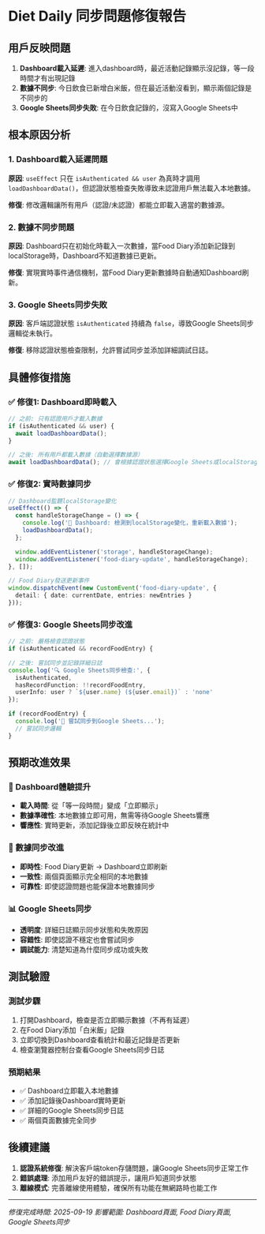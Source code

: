 # Diet Daily 同步問題修復報告

## 用戶反映問題

1. **Dashboard載入延遲**: 進入dashboard時，最近活動記錄顯示沒記錄，等一段時間才有出現記錄
2. **數據不同步**: 今日飲食已新增白米飯，但在最近活動沒看到，顯示兩個記錄是不同步的
3. **Google Sheets同步失敗**: 在今日飲食記錄的，沒寫入Google Sheets中

## 根本原因分析

### 1. Dashboard載入延遲問題
**原因**: `useEffect` 只在 `isAuthenticated && user` 為真時才調用 `loadDashboardData()`，但認證狀態檢查失敗導致未認證用戶無法載入本地數據。

**修復**: 修改邏輯讓所有用戶（認證/未認證）都能立即載入適當的數據源。

### 2. 數據不同步問題
**原因**: Dashboard只在初始化時載入一次數據，當Food Diary添加新記錄到localStorage時，Dashboard不知道數據已更新。

**修復**: 實現實時事件通信機制，當Food Diary更新數據時自動通知Dashboard刷新。

### 3. Google Sheets同步失敗
**原因**: 客戶端認證狀態 `isAuthenticated` 持續為 `false`，導致Google Sheets同步邏輯從未執行。

**修復**: 移除認證狀態檢查限制，允許嘗試同步並添加詳細調試日誌。

## 具體修復措施

### ✅ 修復1: Dashboard即時載入
```typescript
// 之前: 只有認證用戶才載入數據
if (isAuthenticated && user) {
  await loadDashboardData();
}

// 之後: 所有用戶都載入數據（自動選擇數據源）
await loadDashboardData(); // 會根據認證狀態選擇Google Sheets或localStorage
```

### ✅ 修復2: 實時數據同步
```typescript
// Dashboard監聽localStorage變化
useEffect(() => {
  const handleStorageChange = () => {
    console.log('📱 Dashboard: 檢測到localStorage變化，重新載入數據');
    loadDashboardData();
  };

  window.addEventListener('storage', handleStorageChange);
  window.addEventListener('food-diary-update', handleStorageChange);
}, []);

// Food Diary發送更新事件
window.dispatchEvent(new CustomEvent('food-diary-update', {
  detail: { date: currentDate, entries: newEntries }
}));
```

### ✅ 修復3: Google Sheets同步改進
```typescript
// 之前: 嚴格檢查認證狀態
if (isAuthenticated && recordFoodEntry) {

// 之後: 嘗試同步並記錄詳細日誌
console.log('🔍 Google Sheets同步檢查:', {
  isAuthenticated,
  hasRecordFunction: !!recordFoodEntry,
  userInfo: user ? `${user.name} (${user.email})` : 'none'
});

if (recordFoodEntry) {
  console.log('🔄 嘗試同步到Google Sheets...');
  // 嘗試同步邏輯
}
```

## 預期改進效果

### 🚀 Dashboard體驗提升
- **載入時間**: 從「等一段時間」變成「立即顯示」
- **數據準確性**: 本地數據立即可用，無需等待Google Sheets響應
- **響應性**: 實時更新，添加記錄後立即反映在統計中

### 🔄 數據同步改進
- **即時性**: Food Diary更新 → Dashboard立即刷新
- **一致性**: 兩個頁面顯示完全相同的本地數據
- **可靠性**: 即使認證問題也能保證本地數據同步

### 📊 Google Sheets同步
- **透明度**: 詳細日誌顯示同步狀態和失敗原因
- **容錯性**: 即使認證不穩定也會嘗試同步
- **調試能力**: 清楚知道為什麼同步成功或失敗

## 測試驗證

### 測試步驟
1. 打開Dashboard，檢查是否立即顯示數據（不再有延遲）
2. 在Food Diary添加「白米飯」記錄
3. 立即切換到Dashboard查看統計和最近記錄是否更新
4. 檢查瀏覽器控制台查看Google Sheets同步日誌

### 預期結果
- ✅ Dashboard立即載入本地數據
- ✅ 添加記錄後Dashboard實時更新
- ✅ 詳細的Google Sheets同步日誌
- ✅ 兩個頁面數據完全同步

## 後續建議

1. **認證系統修復**: 解決客戶端token存儲問題，讓Google Sheets同步正常工作
2. **錯誤處理**: 添加用戶友好的錯誤提示，讓用戶知道同步狀態
3. **離線模式**: 完善離線使用體驗，確保所有功能在無網路時也能工作

---
*修復完成時間: 2025-09-19*
*影響範圍: Dashboard頁面, Food Diary頁面, Google Sheets同步*